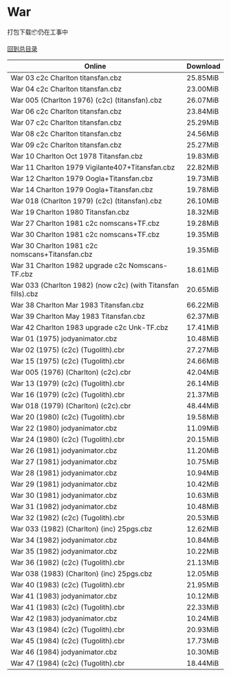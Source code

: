 # War

打包下载📦仍在工事中

[回到总目录](/Catalogs.md)







Online | Download
--- | ---
War 03 c2c Charlton titansfan.cbz | 25.85MiB
War 04 c2c Charlton titansfan.cbz | 23.00MiB
War 005 (Charlton 1976) (c2c) (titansfan).cbz | 26.07MiB
War 06 c2c Charlton titansfan.cbz | 23.84MiB
War 07 c2c Charlton titansfan.cbz | 25.29MiB
War 08 c2c Charlton titansfan.cbz | 24.56MiB
War 09 c2c Charlton titansfan.cbz | 25.27MiB
War 10 Charlton Oct 1978 Titansfan.cbz | 19.83MiB
War 11 Charlton 1979 Vigilante407+Titansfan.cbz | 22.82MiB
War 12 Charlton 1979 Oogla+Titansfan.cbz | 19.73MiB
War 14 Charlton 1979 Oogla+Titansfan.cbz | 19.78MiB
War 018 (Charlton 1979) (c2c) (titansfan).cbz | 26.10MiB
War 19 Charlton 1980 Titansfan.cbz | 18.32MiB
War 27 Charlton 1981 c2c nomscans+TF.cbz | 19.28MiB
War 30 Charlton 1981 c2c nomscans+TF.cbz | 19.35MiB
War 30 Charlton 1981 c2c nomscans+Titansfan.cbz | 19.35MiB
War 31 Charlton 1982 upgrade c2c Nomscans-TF.cbz | 18.61MiB
War 033 (Charlton 1982) (now c2c) (with Titansfan fills).cbz | 20.65MiB
War 38 Charlton Mar 1983 Titansfan.cbz | 66.22MiB
War 39 Charlton May 1983 Titansfan.cbz | 62.37MiB
War 42 Charlton 1983 upgrade c2c Unk-TF.cbz | 17.41MiB
War 01 (1975) jodyanimator.cbz | 10.48MiB
War 02 (1975) (c2c) (Tugolith).cbr | 27.27MiB
War 15 (1975) (c2c) (Tugolith).cbr | 24.66MiB
War 005 (1976) (Charlton) (c2c).cbr | 42.04MiB
War 13 (1979) (c2c) (Tugolith).cbr | 26.14MiB
War 16 (1979) (c2c) (Tugolith).cbr | 21.37MiB
War 018 (1979) (Charlton) (c2c).cbr | 48.44MiB
War 20 (1980) (c2c) (Tugolith).cbr | 19.58MiB
War 22 (1980) jodyanimator.cbz | 11.09MiB
War 24 (1980) (c2c) (Tugolith).cbr | 20.15MiB
War 26 (1981) jodyanimator.cbz | 11.20MiB
War 27 (1981) jodyanimator.cbz | 10.75MiB
War 28 (1981) jodyanimator.cbz | 10.94MiB
War 29 (1981) jodyanimator.cbz | 10.42MiB
War 30 (1981) jodyanimator.cbz | 10.63MiB
War 31 (1982) jodyanimator.cbz | 10.48MiB
War 32 (1982) (c2c) (Tugolith).cbr | 20.53MiB
War 033 (1982) (Charlton) (inc) 25pgs.cbz | 12.62MiB
War 34 (1982) jodyanimator.cbz | 10.84MiB
War 35 (1982) jodyanimator.cbz | 10.22MiB
War 36 (1982) (c2c) (Tugolith).cbr | 21.13MiB
War 038 (1983) (Charlton) (inc) 25pgs.cbz | 12.05MiB
War 40 (1983) (c2c) (Tugolith).cbr | 21.95MiB
War 41 (1983) jodyanimator.cbz | 10.12MiB
War 41 (1983) (c2c) (Tugolith).cbr | 22.33MiB
War 42 (1983) jodyanimator.cbz | 10.24MiB
War 43 (1984) (c2c) (Tugolith).cbr | 20.93MiB
War 45 (1984) (c2c) (Tugolith).cbr | 17.73MiB
War 46 (1984) jodyanimator.cbz | 10.30MiB
War 47 (1984) (c2c) (Tugolith).cbr | 18.44MiB